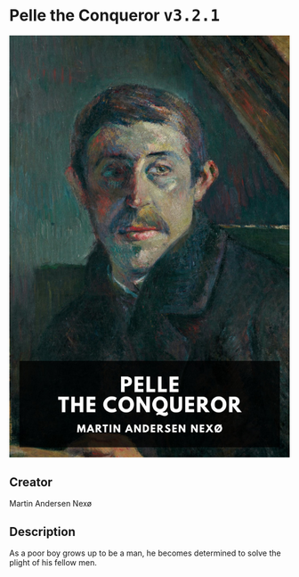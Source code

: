 
# Pelle the Conqueror <kbd>v3.2.1</kbd>

<center>
  <img src="./cover-1024.jpg"/>
</center>

## Creator
Martin Andersen Nexø

## Description
As a poor boy grows up to be a man, he becomes determined to solve the plight of his fellow men.

